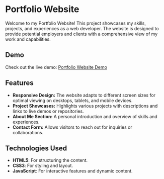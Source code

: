 # Portfolio Website

Welcome to my Portfolio Website! This project showcases my skills, projects, and experiences as a web developer. The website is designed to provide potential employers and clients with a comprehensive view of my work and capabilities.

## Demo

Check out the live demo: 
[Portfolio Website Demo](https://kaleemsipraa.github.io/Portfolio_Website_using_-HTML_CSS_JS/)



## Features

- **Responsive Design:** The website adapts to different screen sizes for optimal viewing on desktops, tablets, and mobile devices.
- **Project Showcases:** Highlights various projects with descriptions and links to live demos or repositories.
- **About Me Section:** A personal introduction and overview of skills and experiences.
- **Contact Form:** Allows visitors to reach out for inquiries or collaborations.

## Technologies Used

- **HTML5**: For structuring the content.
- **CSS3**: For styling and layout.
- **JavaScript**: For interactive features and dynamic content.

